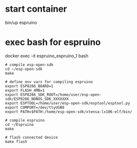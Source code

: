 # start container
bin/up espruino

# exec bash for espruino
docker exec -it espruino_espruino_1 bash
```
# compile esp-open-sdk
cd ~/esp-open-sdk
make

# define env vars for compiling espruino
export ESP8266_BOARD=1
export FLASH_4MB=1
export ESP8266_SDK_ROOT=/home/user/esp-open-sdk/ESP8266_NONOS_SDK_XXXXXXX
export ESPTOOL=/home/user/esp-open-sdk/esptool/esptool.py
export COMPORT=/dev/ttyUSB0
export PATH=$PATH:/home/esp-open-sdk/xtensa-lx106-elf/bin/

# compile espruino
cd ~/Espruino
make

# flash connected device
make flash
```
